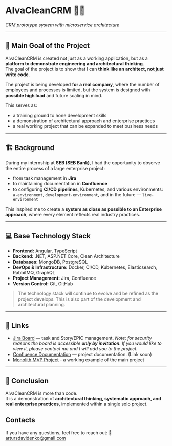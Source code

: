 # AlvaCleanCRM 🏢✨
*CRM prototype system with microservice architecture*

---

## 🎯 Main Goal of the Project
AlvaCleanCRM is created not just as a working application, but as a **platform to demonstrate engineering and architectural thinking**.  
The goal of the project is to show that I can **think like an architect, not just write code**.  

The project is being developed **for a real company**, where the number of employees and processes is limited, but the system is designed with **possible high load** and future scaling in mind.  

This serves as:  
- a training ground to hone development skills 
- a demonstration of architectural approach and enterprise practices
- a real working project that can be expanded to meet business needs  

---

## 🏗 Background
During my internship at **SEB (SEB Bank)**, I had the opportunity to observe the entire process of a large enterprise project:  
- from task management in **Jira**  
- to maintaining documentation in **Confluence**  
- to configuring **CI/CD pipelines**, Kubernetes, and various environments: `a-environment`, `development-environment`, and in the future — `live-environment`

This inspired me to create a **system as close as possible to an Enterprise approach**, where every element reflects real industry practices.

---

## 💻 Base Technology Stack
- **Frontend:** Angular, TypeScript  
- **Backend:** .NET, ASP.NET Core, Clean Architecture  
- **Databases:** MongoDB, PostgreSQL  
- **DevOps & Infrastructure:** Docker, CI/CD, Kubernetes, Elasticsearch, RabbitMQ, GraphQL 
- **Project Management:** Jira, Confluence  
- **Version Control:** Git, GitHub  

> The technology stack will continue to evolve and be refined as the project develops. This is also part of the development and architectural planning.

---

## 🔗 Links
- [Jira Board](https://alvaclean.atlassian.net/jira/software/projects/ALC/boards/1?atlOrigin=eyJpIjoiODQzZWZjYjBkNDg1NDIyY2FlZmMyMDIzYTMxZmM5YTIiLCJwIjoiaiJ9) — task and Story/EPIC management.
  _Note: for security reasons the board is accessible **only by invitation**. If you would like to view it, please contact me and I will add you to the project._
- [Confluence Documentation]() — project documentation. (Link soon)
- [Monolith MVP Project](https://github.com/ArturDavidenko/CRMAlvaClean) - a working example of the main project

---

## 📝 Conclusion
AlvaCleanCRM is more than code.  
It is a demonstration of **architectural thinking, systematic approach, and real enterprise practices**, implemented within a single solo project.

## Contacts
If you have any questions, feel free to reach out:
📧 artursdavidenko@gmail.com
